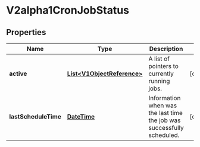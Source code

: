 

# V2alpha1CronJobStatus

## Properties

Name | Type | Description | Notes
------------ | ------------- | ------------- | -------------
**active** | [**List&lt;V1ObjectReference&gt;**](V1ObjectReference.md) | A list of pointers to currently running jobs. |  [optional]
**lastScheduleTime** | [**DateTime**](DateTime.md) | Information when was the last time the job was successfully scheduled. |  [optional]



